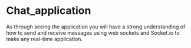 # Chat_application
As through seeing the application you will have a strong understanding of how to send and receive messages using web sockets and Socket.io to make any real-time application.
